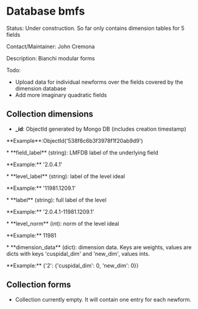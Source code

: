 # Database bmfs

Status: Under construction. So far only contains dimension tables for 5 fields

Contact/Maintainer: John Cremona

Description: Bianchi modular forms

Todo:
* Upload data for individual newforms over the fields covered by the dimension database
* Add more imaginary quadratic fields


## Collection dimensions

 * **_id**: ObjectId generated by Mongo DB (includes creation timestamp)
 <p>**Example**:ObjectId('538f8c6b3f3978f1f20ab9d9')</p>
 * **field_label** (string): LMFDB label of the underlying field
 <p>**Example:** '2.0.4.1'</p>
 * **level_label** (string): label of the level ideal
 <p>**Example:** '11981.1209.1'</p>
 * **label** (string): full label of the level
 <p>**Example:** '2.0.4.1-11981.1209.1'</p>
 * **level_norm** (int): norm of the level ideal
 <p>**Example:** 11981</p>
 * **dimension_data** (dict): dimension data.  Keys are weights,
   values are dicts with keys 'cuspidal_dim' and 'new_dim', values ints.
 <p>**Example:** {'2': {'cuspidal_dim': 0, 'new_dim': 0}}</p>

## Collection forms

* Collection currently empty.  It will contain one entry for each
  newform.


